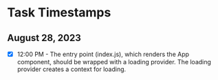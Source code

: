 # Task Timestamps

## August 28, 2023

- [x] 12:00 PM - The entry point (index.js), which renders the App component, should be wrapped with a loading provider. The loading provider creates a context for loading.
